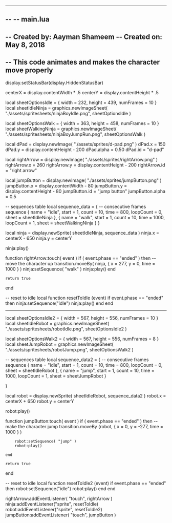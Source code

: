 -----------------------------------------------------------------------------------------
--
-- main.lua
--
-- Created by: Aayman Shameem
-- Created on: May 8, 2018
-- 
-- This code animates and makes the character move properly
-----------------------------------------------------------------------------------------

display.setStatusBar(display.HiddenStatusBar)
 
centerX = display.contentWidth * .5
centerY = display.contentHeight * .5

local sheetOptionsIdle =
{
    width = 232,
    height = 439,
    numFrames = 10
}
local sheetIdleNinja = graphics.newImageSheet( "./assets/spritesheets/ninjaBoyIdle.png", sheetOptionsIdle )

local sheetOptionsWalk =
{
    width = 363,
    height = 458,
    numFrames = 10
}
local sheetWalkingNinja = graphics.newImageSheet( "./assets/spritesheets/ninjaBoyJumpRun.png", sheetOptionsWalk )


local dPad = display.newImage( "./assets/sprites/d-pad.png" )
dPad.x = 150
dPad.y = display.contentHeight - 200
dPad.alpha = 0.50
dPad.id = "d-pad"


local rightArrow = display.newImage( "./assets/sprites/rightArrow.png" )
rightArrow.x = 260
rightArrow.y = display.contentHeight - 200
rightArrow.id = "right arrow"

local jumpButton = display.newImage( "./assets/sprites/jumpButton.png" )
jumpButton.x = display.contentWidth - 80
jumpButton.y = display.contentHeight - 80
jumpButton.id = "jump button"
jumpButton.alpha = 0.5



-- sequences table
local sequence_data = {
    -- consecutive frames sequence
    {
        name = "idle",
        start = 1,
        count = 10,
        time = 800,
        loopCount = 0,
        sheet = sheetIdleNinja
    },
    {
        name = "walk",
        start = 1,
        count = 10,
        time = 1000,
        loopCount = 1,
        sheet = sheetWalkingNinja
    }
}

local ninja = display.newSprite( sheetIdleNinja, sequence_data )
ninja.x = centerX - 650
ninja.y = centerY

ninja:play()

function rightArrow:touch( event )
    if ( event.phase == "ended" ) then
        -- move the character up
        transition.moveBy( ninja, { 
            x = 277, 
            y = 0, 
            time = 1000 
            } )
        ninja:setSequence( "walk" )
        ninja:play()
    end

    return true
end

-- reset to idle 
local function resetToIdle (event)
    if event.phase == "ended" then
        ninja:setSequence("idle")
        ninja:play()
    end
end

----------------------------------------------------------------------------------------------------------------

local sheetOptionsIdle2 =
{
    width = 567,
    height = 556,
    numFrames = 10
}
local sheetIdleRobot = graphics.newImageSheet( "./assets/spritesheets/robotIdle.png", sheetOptionsIdle2 )

local sheetOptionsWalk2 =
{
    width = 567,
    height = 556,
    numFrames = 8
}
local sheetJumpRobot = graphics.newImageSheet( "./assets/spritesheets/robotJump.png", sheetOptionsWalk2 )


-- sequences table
local sequence_data2 = {
    -- consecutive frames sequence
    {
        name = "idle",
        start = 1,
        count = 10,
        time = 800,
        loopCount = 0,
        sheet = sheetIdleRobot
    },
    {
        name = "jump",
        start = 1,
        count = 10,
        time = 1000,
        loopCount = 1,
        sheet = sheetJumpRobot
    }
    
}

local robot = display.newSprite( sheetIdleRobot, sequence_data2 )
robot.x = centerX + 650
robot.y = centerY

robot:play()

function jumpButton:touch( event )
    if ( event.phase == "ended" ) then
        -- make the character jump
        transition.moveBy (robot, {
        x = 0,
        y = -277,
        time = 1000 
        } )      

        robot:setSequence( "jump" )
        robot:play()
    
    end

    return true
end

-- reset to idle 
local function resetToIdle2 (event)
    if event.phase == "ended" then
        robot:setSequence("idle")
        robot:play()
    end
end


rightArrow:addEventListener( "touch", rightArrow )
ninja:addEventListener("sprite", resetToIdle)
robot:addEventListener("sprite", resetToIdle2)
jumpButton:addEventListener( "touch", jumpButton )
